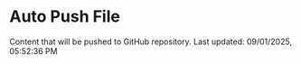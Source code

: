 # Auto Push File

Content that will be pushed to GitHub repository.
Last updated: 09/01/2025, 05:52:36 PM